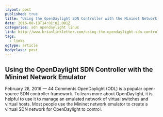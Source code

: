 ```yaml
---
layout: post 
published: true 
title: "Using the OpenDaylight SDN Controller with the Mininet Network Emulator | Open-Source Routing and Network Simulation" 
date: 2016-08-18T14:01:02.001Z
categories: sdn opendaylight linux
link: http://www.brianlinkletter.com/using-the-opendaylight-sdn-controller-with-the-mininet-network-emulator/ 
tags:
  - links
ogtype: article 
bodyclass: post 
---
```


## Using the OpenDaylight SDN Controller with the Mininet Network Emulator
February 28, 2016 — 44 Comments
OpenDaylight (ODL) is a popular open-source SDN controller framework. To learn more about OpenDaylight, it is helpful to use it to manage an emulated network of virtual switches and virtual hosts. Most people use the Mininet network emulator to create a virtual SDN network for OpenDaylight to control.